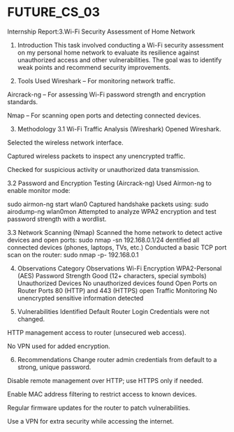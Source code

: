 # FUTURE_CS_03
Internship Report:3.Wi-Fi Security Assessment of Home Network

1. Introduction
This task involved conducting a Wi-Fi security assessment on my personal home network to evaluate its resilience against unauthorized access and other vulnerabilities.
 The goal was to identify weak points and recommend security improvements.

2. Tools Used
Wireshark – For monitoring network traffic.


Aircrack-ng – For assessing Wi-Fi password strength and encryption standards.


Nmap – For scanning open ports and detecting connected devices.



3. Methodology
3.1 Wi-Fi Traffic Analysis (Wireshark)
Opened Wireshark.


Selected the wireless network interface.


Captured wireless packets to inspect any unencrypted traffic.


Checked for suspicious activity or unauthorized data transmission.




3.2 Password and Encryption Testing (Aircrack-ng)
Used Airmon-ng to enable monitor mode:

sudo airmon-ng start wlan0
Captured handshake packets using:
sudo airodump-ng wlan0mon
Attempted to analyze WPA2 encryption and test password strength with a wordlist.






3.3 Network Scanning (Nmap)
Scanned the home network to detect active devices and open ports:
sudo nmap -sn 192.168.0.1/24
dentified all connected devices (phones, laptops, TVs, etc.)
Conducted a basic TCP port scan on the router:
sudo nmap -p- 192.168.0.1


4. Observations
Category
Observations
Wi-Fi Encryption
WPA2-Personal (AES)
Password Strength
Good (12+ characters, special symbols)
Unauthorized Devices
No unauthorized devices found
Open Ports on Router
Ports 80 (HTTP) and 443 (HTTPS) open
Traffic Monitoring
No unencrypted sensitive information detected


5. Vulnerabilities Identified
Default Router Login Credentials were not changed.


HTTP management access to router (unsecured web access).


No VPN used for added encryption.



6. Recommendations
Change router admin credentials from default to a strong, unique password.


Disable remote management over HTTP; use HTTPS only if needed.


Enable MAC address filtering to restrict access to known devices.


Regular firmware updates for the router to patch vulnerabilities.


Use a VPN for extra security while accessing the internet.



